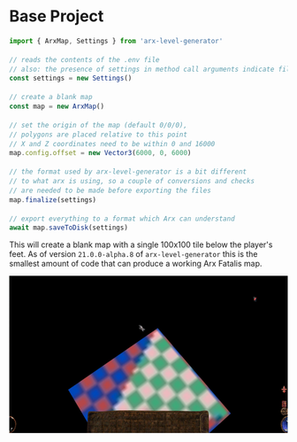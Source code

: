 # Base Project

```ts
import { ArxMap, Settings } from 'arx-level-generator'

// reads the contents of the .env file
// also: the presence of settings in method call arguments indicate file io happening inside (delayed as much as possible)
const settings = new Settings()

// create a blank map
const map = new ArxMap()

// set the origin of the map (default 0/0/0),
// polygons are placed relative to this point
// X and Z coordinates need to be within 0 and 16000
map.config.offset = new Vector3(6000, 0, 6000)

// the format used by arx-level-generator is a bit different
// to what arx is using, so a couple of conversions and checks
// are needed to be made before exporting the files
map.finalize(settings)

// export everything to a format which Arx can understand
await map.saveToDisk(settings)
```

This will create a blank map with a single 100x100 tile below the player's feet.
As of version `21.0.0-alpha.8` of `arx-level-generator` this is the smallest
amount of code that can produce a working Arx Fatalis map.

![how the base project looks](img/base-project.jpg?raw=true 'how the base project looks')
